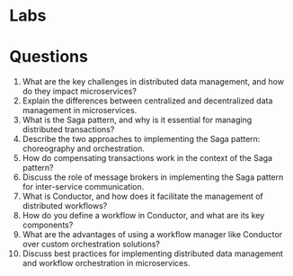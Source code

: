 # Labs

# Questions
1. What are the key challenges in distributed data management, and how do they impact microservices?
2. Explain the differences between centralized and decentralized data management in microservices.
3. What is the Saga pattern, and why is it essential for managing distributed transactions?
4. Describe the two approaches to implementing the Saga pattern: choreography and orchestration.
5. How do compensating transactions work in the context of the Saga pattern?
6. Discuss the role of message brokers in implementing the Saga pattern for inter-service communication.
7. What is Conductor, and how does it facilitate the management of distributed workflows?
8. How do you define a workflow in Conductor, and what are its key components?
9. What are the advantages of using a workflow manager like Conductor over custom orchestration solutions?
10. Discuss best practices for implementing distributed data management and workflow orchestration in microservices.
